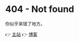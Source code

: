 # 404 - Not found

你似乎来错了地方。

👉 [主站](http://jason-fxz.github.io/welcome/)
👉 [博客](http://jason-fxz.github.io/)
